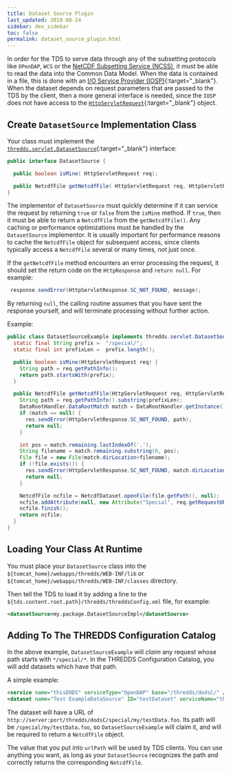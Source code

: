 ```yaml
---
title: Dataset Source Plugin
last_updated: 2018-08-24
sidebar: dev_sidebar
toc: false
permalink: dataset_source_plugin.html
---
```


In order for the TDS to serve data through any of the subsetting protocols like `OPenDAP`, `WCS` or the [NetCDF Subsetting Service (NCSS)](netcdf_subset_service_ref.html), it must be able to read the data into the Common Data Model.
When the data is contained in a file, this is done with an [I/O Service Provider (IOSP)](https://docs.unidata.ucar.edu/netcdf-java/{{site.netcdf-java_docset_version}}/userguide/writing_iosp.html){:target="_blank"}.
When the dataset depends on request parameters that are passed to the TDS by the client, then a more general interface is needed, since the `IOSP` does not have access to the [`HttpServletRequest`](https://docs.oracle.com/javaee/6/api/javax/servlet/http/HttpServletRequest.html){:target="_blank"} object.

## Create  `DatasetSource` Implementation Class

Your class must implement the [`thredds.servlet.DatasetSource`](https://docs.unidata.ucar.edu/tds/5.0/javadocAll/thredds/servlet/DatasetSource.html){:target="_blank"} interface:

~~~java
public interface DatasetSource {

  public boolean isMine( HttpServletRequest req);

  public NetcdfFile getNetcdfFile( HttpServletRequest req, HttpServletResponse res) throws IOException;
}
~~~

The implementor of `DatasetSource` must quickly determine if it can service the request by returning `true` or `false` from the `isMine` method.
If `true`, then it must be able to return a `NetcdfFile` from the `getNetcdfFile()`.
Any caching or performance optimizations must be handled by the `DatasetSource` implementor.
It is usually important for performance reasons to cache the `NetcdfFile` object for subsequent access, since clients typically access a `NetcdfFile` several or many times, not just once.

If the `getNetcdfFile` method encounters an error processing the request, it should set the return code on the `HttpResponse` and `return null`.
For example:

~~~java
 response.sendError(HttpServletResponse.SC_NOT_FOUND, message);
~~~

By returning `null`, the calling routine assumes that you have sent the response yourself, and will terminate processing without further action.

Example:
~~~java
public class DatasetSourceExample implements thredds.servlet.DatasetSource {
  static final String prefix =  "/special/";
  static final int prefixLen =  prefix.length();

  public boolean isMine(HttpServletRequest req) {
    String path = req.getPathInfo();
    return path.startsWith(prefix);
  }

  public NetcdfFile getNetcdfFile(HttpServletRequest req, HttpServletResponse res) throws IOException {
    String path = req.getPathInfo().substring(prefixLen);
    DataRootHandler.DataRootMatch match = DataRootHandler.getInstance().findDataRootMatch(path);
    if (match == null) {
      res.sendError(HttpServletResponse.SC_NOT_FOUND, path);
      return null;
    }

    int pos = match.remaining.lastIndexOf('.');
    String filename = match.remaining.substring(0, pos);
    File file = new File(match.dirLocation+filename);
    if (!file.exists()) {
      res.sendError(HttpServletResponse.SC_NOT_FOUND, match.dirLocation+filename);
      return null;
    }

    NetcdfFile ncfile = NetcdfDataset.openFile(file.getPath(), null);
    ncfile.addAttribute(null, new Attribute("Special", req.getRequestURI()));
    ncfile.finish();
    return ncfile;
  }
}
~~~

## Loading Your Class At Runtime

You must place your `DatasetSource` class into the `${tomcat_home}/webapps/thredds/WEB-INF/lib` or `${tomcat_home}/webapps/thredds/WEB-INF/classes` directory.

Then tell the TDS to load it by adding a line to the `${tds.content.root.path}/thredds/threddsConfig.xml` file, for example:

~~~xml
<datasetSource>my.package.DatasetSourceImpl</datasetSource>
~~~

## Adding To The THREDDS Configuration Catalog

In the above example, `DatasetSourceExample` will _claim_ any request whose path starts with `*/special/*`.
In the THREDDS Configuration Catalog, you will add datasets which have that path.

A simple example:

~~~xml
<service name="thisDODS" serviceType="OpenDAP" base="/thredds/dodsC/" />
<dataset name="Test ExampleDataSource" ID="testDataset" serviceName="thisDODS" urlPath="special/my/testData.foo" />
~~~

The dataset will have a URL of `http://server:port/thredds/dodsC/special/my/testData.foo`. 
Its path will be `/special/my/testData.foo`, so `DatasetSourceExample` will claim it, and will be required to return a `NetcdfFile` object.

The value that you put into `urlPath` will be used by TDS clients.
You can use anything you want, as long as your `DatasetSource` recognizes the path and correctly returns the corresponding `NetcdfFile`.
